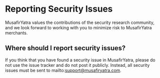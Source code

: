# Reporting Security Issues

MusafirYatra values the contributions of the security research community, and we look forward to working with you to minimize risk to MusafirYatra merchants.

## Where should I report security issues?

If you think that you have found a security issue in MusafirYatra, please do not use the issue tracker and do not post it publicly. Instead, all security issues must be sent to mailto:support@musafiryatra.com.
